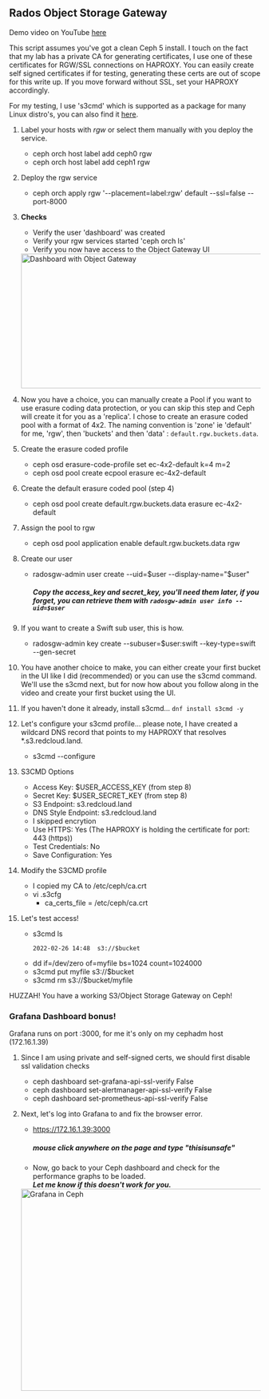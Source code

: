 ## Rados Object Storage Gateway

Demo video on YouTube [here](https://youtu.be/lmFdpLipaBA)

This script assumes you've got a clean Ceph 5 install. I touch on the fact that my lab has a private CA for generating certificates, I use one of these certificates for RGW/SSL connections on HAPROXY. You can easily create self signed certificates if for testing, generating these certs are out of scope for this write up. If you move forward without SSL, set your HAPROXY accordingly. 

For my testing, I use 's3cmd' which is supported as a package for many Linux distro's, you can also find it [here](https://s3tools.org/s3cmd).

1. Label your hosts with _rgw_ or select them manually with you deploy the service. 
    - ceph orch host label add ceph0 rgw
    - ceph orch host label add ceph1 rgw

2. Deploy the rgw service
    - ceph orch apply rgw '--placement=label:rgw' default --ssl=false --port-8000

3. **Checks**
    - Verify the user 'dashboard' was created
    - Verify your rgw services started 'ceph orch ls'
    - Verify you now have access to the Object Gateway UI
    <img src= "https://github.com/ocpdude/ceph5-install/blob/main/rados/dash-rgw.png" alt="Dashboard with Object Gateway" width="640" height="270">

4. Now you have a choice, you can manually create a Pool if you want to use erasure coding data protection, or you can skip this step and Ceph will create it for you as a 'replica'. I chose to create an erasure coded pool with a format of 4x2. The naming convention is 'zone' ie 'default' for me, 'rgw', then 'buckets' and then 'data' : `default.rgw.buckets.data`.

5. Create the erasure coded profile
    - ceph osd erasure-code-profile set ec-4x2-default k=4 m=2
    - ceph osd pool create ecpool erasure ec-4x2-default

6. Create the default erasure coded pool (step 4)
    - ceph osd pool create default.rgw.buckets.data erasure ec-4x2-default 

7. Assign the pool to rgw
    - ceph osd pool application enable default.rgw.buckets.data rgw

8. Create our user
    - radosgw-admin user create --uid=$user --display-name="$user"
        ##### Copy the access_key and secret_key, you'll need them later, if you forget, you can retrieve them with `radosgw-admin user info --uid=$user`

9. If you want to create a Swift sub user, this is how.
    - radosgw-admin key create --subuser=$user:swift --key-type=swift --gen-secret

10. You have another choice to make, you can either create your first bucket in the UI like I did (recommended) or you can use the s3cmd command. We'll use the s3cmd next, but for now how about you follow along in the video and create your first bucket using the UI.

11. If you haven't done it already, install s3cmd... `dnf install s3cmd -y`

12. Let's configure your s3cmd profile... please note, I have created a wildcard DNS record that points to my HAPROXY that resolves *.s3.redcloud.land.
    - s3cmd --configure

13. S3CMD Options
    - Access Key: $USER_ACCESS_KEY (from step 8)
    - Secret Key: $USER_SECRET_KEY (from step 8)
    - S3 Endpoint: s3.redcloud.land
    - DNS Style Endpoint: s3.redcloud.land
    - I skipped encrytion
    - Use HTTPS: Yes (The HAPROXY is holding the certificate for port: 443 (https))
    - Test Credentials: No
    - Save Configuration: Yes

14. Modify the S3CMD profile
    - I copied my CA to /etc/ceph/ca.crt
    - vi .s3cfg
        - ca_certs_file = /etc/ceph/ca.crt

15. Let's test access!
    - s3cmd ls 
        ```
        2022-02-26 14:48  s3://$bucket
        ```
    - dd if=/dev/zero of=myfile bs=1024 count=1024000
    - s3cmd put myfile s3://$bucket
    - s3cmd rm s3://$bucket/myfile

HUZZAH! You have a working S3/Object Storage Gateway on Ceph!


### Grafana Dashboard bonus!
Grafana runs on port :3000, for me it's only on my cephadm host (172.16.1.39)

1. Since I am using private and self-signed certs, we should first disable ssl validation checks
    - ceph dashboard set-grafana-api-ssl-verify False
    - ceph dashboard set-alertmanager-api-ssl-verify False
    - ceph dashboard set-prometheus-api-ssl-verify False

2. Next, let's log into Grafana to and fix the browser error.
    - https://172.16.1.39:3000
        ##### mouse click anywhere on the page and type "thisisunsafe"
    - Now, go back to your Ceph dashboard and check for the performance graphs to be loaded.\
    ***Let me know if this doesn't work for you.***

    <img src= "https://github.com/ocpdude/ceph5-install/blob/main/rados/grafana.png" alt="Grafana in Ceph" width="640" height="405">
 
